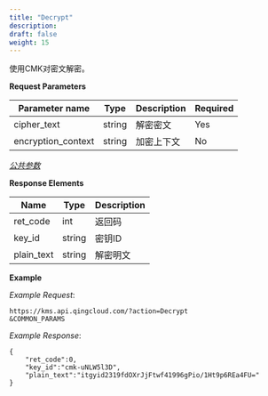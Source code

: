 ```yaml
---
title: "Decrypt"
description: 
draft: false
weight: 15
---
```


使用CMK对密文解密。

**Request Parameters**

| Parameter name | Type | Description | Required |
| --- | --- | --- | --- |
| cipher_text        | string | 解密密文    | Yes      |
| encryption_context | string | 加密上下文  | No       |

[_公共参数_](../../../parameters/)

**Response Elements**

| Name | Type | Description |
| --- | --- | --- |
| ret_code | int  | 返回码      |
| key_id | string | 密钥ID |
| plain_text | string | 解密明文    |

**Example**

_Example Request_:

```
https://kms.api.qingcloud.com/?action=Decrypt
&COMMON_PARAMS
```

_Example Response_:

```
{
	"ret_code":0,
	"key_id":"cmk-uNLW5l3D",
	"plain_text":"itgyid2319fdOXrJjFtwf41996gPio/1Ht9p6REa4FU="
}
```

